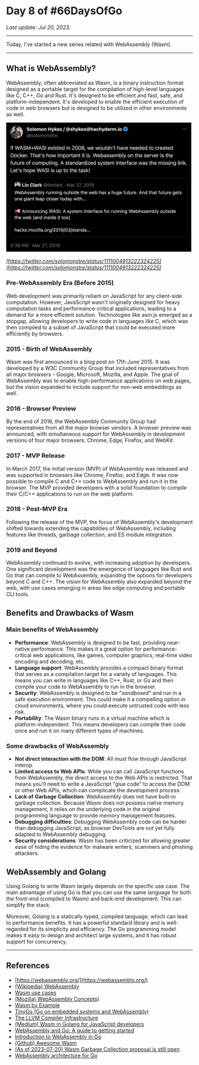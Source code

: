 # Day 8 of #66DaysOfGo

_Last update:  Jul 20, 2023_.

---

Today, I've started a new series related with WebAssembly (Wasm).

---

## What is WebAssembly?

WebAssembly, often abbreviated as Wasm, is a binary instruction format designed as a portable target for the compilation of high-level languages like C, C++, Go and Rust. It's designed to be efficient and fast, safe, and platform-independent. It's developed to enable the efficient execution of code in web browsers but is designed to be utilized in other environments as well.

<img src="readme-images/twitter.png" alt="tweet about wasm vs docker" width="500"/>

_[https://twitter.com/solomonstre/status/1111004913222324225](https://twitter.com/solomonstre/status/1111004913222324225)_


### Pre-WebAssembly Era (Before 2015)

Web development was primarily reliant on JavaScript for any client-side computation. However, JavaScript wasn't originally designed for heavy computation tasks and performance-critical applications, leading to a demand for a more efficient solution. Technologies like asm.js emerged as a stopgap, allowing developers to write code in languages like C, which was then compiled to a subset of JavaScript that could be executed more efficiently by browsers.

### 2015 - Birth of WebAssembly

Wasm was first announced in a blog post on 17th June 2015. It was developed by a W3C Community Group that included representatives from all major browsers - Google, Microsoft, Mozilla, and Apple. The goal of WebAssembly was to enable high-performance applications on web pages, but the vision expanded to include support for non-web embeddings as well.

### 2016 - Browser Preview

By the end of 2016, the WebAssembly Community Group had representatives from all the major browser vendors. A browser preview was announced, with simultaneous support for WebAssembly in development versions of four major browsers: Chrome, Edge, Firefox, and WebKit.

### 2017 - MVP Release

In March 2017, the initial version (MVP) of WebAssembly was released and was supported in browsers like Chrome, Firefox, and Edge. It was now possible to compile C and C++ code to WebAssembly and run it in the browser. The MVP provided developers with a solid foundation to compile their C/C++ applications to run on the web platform.

### 2018 - Post-MVP Era

Following the release of the MVP, the focus of WebAssembly's development shifted towards extending the capabilities of WebAssembly, including features like threads, garbage collection, and ES module integration.

### 2019 and Beyond

WebAssembly continued to evolve, with increasing adoption by developers. One significant development was the emergence of languages like Rust and Go that can compile to WebAssembly, expanding the options for developers beyond C and C++. The vision for WebAssembly also expanded beyond the web, with use cases emerging in areas like edge computing and portable CLI tools.

## Benefits and Drawbacks of Wasm

### Main benefits of WebAssembly

- **Performance**: WebAssembly is designed to be fast, providing near-native performance. This makes it a great option for performance-critical web applications, like games, computer graphics, real-time video encoding and decoding, etc.
- **Language support**: WebAssembly provides a compact binary format that serves as a compilation target for a variety of languages. This means you can write in languages like C++, Rust, or Go and then compile your code to WebAssembly to run in the browser.
- **Security**: WebAssembly is designed to be "_sandboxed_" and run in a safe execution environment. This could make it a compelling option in cloud environments, where you could execute untrusted code with less risk.
- **Portability**: The Wasm binary runs in a virtual machine which is platform-independent. This means developers can compile their code once and run it on many different types of machines.

### Some drawbacks of WebAssembly

- **Not direct interaction with the DOM**: All must flow through JavaScript interop.
- **Limited access to Web APIs**: While you can call JavaScript functions from WebAssembly, the direct access to the Web APIs is restricted. That means you'll need to write a JavaScript "glue code" to access the DOM or other Web APIs, which can complicate the development process.
- **Lack of Garbage Collection**: WebAssembly does not have built-in garbage collection.  Because Wasm does not possess native memory management, it relies on the underlying code in the original programming language to provide memory management features.
- **Debugging difficulties**: Debugging WebAssembly code can be harder than debugging JavaScript, as browser DevTools are not yet fully adapted to WebAssembly debugging.
- **Security considerations**: Wasm has been criticized for allowing greater ease of hiding the evidence for malware writers, scammers and phishing attackers.

## WebAssembly and Golang

Using Golang to write Wasm largely depends on the specific use case. The main advantage of using Go is that you can use the same language for both the front-end (compiled to Wasm) and back-end development. This can simplify the stack.

Moreover, Golang is a statically typed, compiled language, which can lead to performance benefits. It has a powerful standard library and is well-regarded for its simplicity and efficiency. The Go programming model makes it easy to design and architect large systems, and it has robust support for concurrency.

---

## References

- [https://webassembly.org/](https://webassembly.org/)
- [(Wikipedia) WebAssembly](https://en.wikipedia.org/wiki/WebAssembly)
- [Wasm use cases](https://webassembly.org/docs/use-cases/)
- [(Mozilla) WebAssembly Concepts)](https://developer.mozilla.org/en-US/docs/WebAssembly/Concepts)
- [Wasm by Example](https://Wasmbyexample.dev/home.en-us.html)
- [TinyGo (Go on embedded systems and WebAssembly)](https://tinygo.org/)
- [The LLVM Compiler Infrastructure](https://llvm.org/)
- [(Medium) Wasm in Golang for JavaScript developers](https://medium.com/free-code-camp/webassembly-with-golang-is-fun-b243c0e34f02)
- [WebAssembly and Go: A guide to getting started](https://thenewstack.io/webassembly-and-go-a-guide-to-getting-started-part-1/)
- [Introduction to WebAssembly in Go](https://www.makeuseof.com/intro-to-webassembly-in-go/)
- [(Github) Awesome Wasm](https://github.com/mbasso/awesome-wasm)
- [(As of 2023-07-20) Wasm Garbage Collection proposal is still open](https://github.com/WebAssembly/proposals/issues/16)
- [WebAssembly architecture for Go](https://docs.google.com/document/d/131vjr4DH6JFnb-blm_uRdaC0_Nv3OUwjEY5qVCxCup4/edit)
